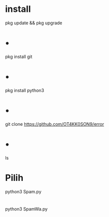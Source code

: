 # install

pkg update && pkg upgrade


# •
pkg install git


# •
pkg install python3


# • 
git clone https://github.com/OT4KK0SON9/error

# •
ls
# Pilih
python3 Spam.py
# 
python3 SpamWa.py
